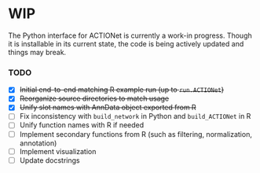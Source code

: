 # WIP

The Python interface for ACTIONet is currently a work-in progress. Though it is installable in its current state, the code is being actively updated and things may break.

### TODO

- [x] ~~Initial end-to-end matching R example run (up to `run.ACTIONet`)~~
- [x] ~~Reorganize source directories to match usage~~
- [x] ~~Unify slot names with AnnData object exported from R~~
- [ ] Fix inconsistency with `build_network` in Python and `build_ACTIONet` in R
- [ ] Unify function names with R if needed
- [ ] Implement secondary functions from R (such as filtering, normalization, annotation)
- [ ] Implement visualization
- [ ] Update docstrings

